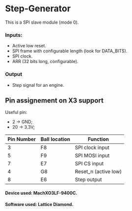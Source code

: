 # Step-Generator
This is a SPI slave module (mode 0).
### Inputs:
  - Active low reset.
  - SPI frame with configurable length (look for DATA_BITS).
  - SPI clock.
  - ARR (32 bits long, configurable).

### Output
  - Step signal for an engine.

## Pin assignement on X3 support
Useful pin:
  - 2 -> GND;
  - 20 -> 3.3V;


| Pin Number | Ball location | Function           |
|------------|---------------|--------------------|
| 3          | F8            | SPI clock input    |
| 5          | F9            | SPI MOSI input     |
| 7          | E7            | SPI CS input       |
| 4          | G8            | Reset_n (active low)|
| 8          | E6            | Step output        |


#### Device used: MachXO3LF-9400C.
#### Software used: Lattice Diamond.
